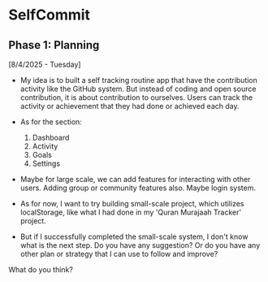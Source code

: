 # SelfCommit
## Phase 1: Planning

[8/4/2025 - Tuesday]
- My idea is to built a self tracking routine app that have the contribution activity like the GitHub system. But instead of coding and open source contribution, it is about contribution to ourselves. Users can track the activity or achievement that they had done or achieved each day.
- As for the section:
  1. Dashboard
  2. Activity
  3. Goals
  4. Settings
 
- Maybe for large scale, we can add features for interacting with other users. Adding group or community features also. Maybe login system.
- As for now, I want to try building small-scale project, which utilizes localStorage, like what I had done in my 'Quran Murajaah Tracker' project.
- But if I successfully completed the small-scale system, I don't know what is the next step. Do you have any suggestion? Or do you have any other plan or strategy that I can use to follow and improve?

What do you think?
